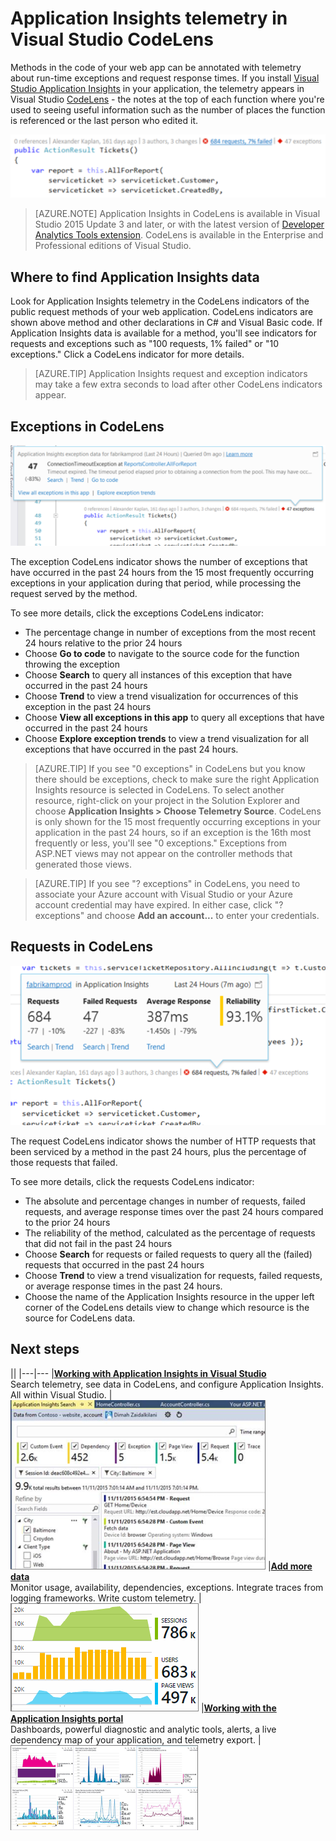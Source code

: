 <properties 
	pageTitle="Application Insights telemetry in Visual Studio CodeLens | Microsoft Azure" 
	description="Quickly access your Application Insights request and exception telemetry with CodeLens in Visual Studio." 
	services="application-insights" 
    documentationCenter=".net"
	authors="numberbycolors" 
	manager="douge"/>

<tags 
	ms.service="application-insights" 
	ms.workload="tbd" 
	ms.tgt_pltfrm="ibiza" 
	ms.devlang="na" 
	ms.topic="get-started-article" 
	ms.date="08/30/2016" 
	ms.author="daviste"/>
	
# Application Insights telemetry in Visual Studio CodeLens

Methods in the code of your web app can be annotated with telemetry about run-time exceptions and request response times. If you install [Visual Studio Application Insights](app-insights-overview.md) in your application, the telemetry appears in Visual Studio [CodeLens](https://msdn.microsoft.com/library/dn269218.aspx) - the notes at the top of each function where you're used to seeing useful information such as the number of places the function is referenced or the last person who edited it.

![CodeLens](./media/app-insights-visual-studio-codelens/codelens-overview.png)

> [AZURE.NOTE] Application Insights in CodeLens is available in Visual Studio 2015 Update 3 and later, or with the latest version of [Developer Analytics Tools extension](https://visualstudiogallery.msdn.microsoft.com/82367b81-3f97-4de1-bbf1-eaf52ddc635a). CodeLens is available in the Enterprise and Professional editions of Visual Studio.

## Where to find Application Insights data

Look for Application Insights telemetry in the CodeLens indicators of the public request methods of your web application. 
CodeLens indicators are shown above method and other declarations in C# and Visual Basic code. If Application Insights data is available for a method, you'll see indicators for requests and exceptions such as "100 requests, 1% failed" or "10 exceptions." Click a CodeLens indicator for more details. 

> [AZURE.TIP] Application Insights request and exception indicators may take a few extra seconds to load after other CodeLens indicators appear.

## Exceptions in CodeLens

![TBD](./media/app-insights-visual-studio-codelens/codelens-exceptions.png)

The exception CodeLens indicator shows the number of exceptions that have occurred in the past 24 hours from the 15 most frequently occurring exceptions in your application during that period, while processing the request served by the method.

To see more details, click the exceptions CodeLens indicator:

* The percentage change in number of exceptions from the most recent 24 hours relative to the prior 24 hours
* Choose **Go to code** to navigate to the source code for the function throwing the exception
* Choose **Search** to query all instances of this exception that have occurred in the past 24 hours
* Choose **Trend** to view a trend visualization for occurrences of this exception in the past 24 hours
* Choose **View all exceptions in this app** to query all exceptions that have occurred in the past 24 hours
* Choose **Explore exception trends** to view a trend visualization for all exceptions that have occurred in the past 24 hours. 

> [AZURE.TIP] If you see "0 exceptions" in CodeLens but you know there should be exceptions, check to make sure the right Application Insights resource is selected in CodeLens. To select another resource, right-click on your project in the Solution Explorer and choose **Application Insights > Choose Telemetry Source**. CodeLens is only shown for the 15 most frequently occurring exceptions in your application in the past 24 hours, so if an exception is the 16th most frequently or less, you'll see "0 exceptions." Exceptions from ASP.NET views may not appear on the controller methods that generated those views.

> [AZURE.TIP] If you see "? exceptions" in CodeLens, you need to associate your Azure account with Visual Studio or your Azure account credential may have expired. In either case, click "? exceptions" and choose **Add an account...** to enter your credentials.

## Requests in CodeLens

![TBD](./media/app-insights-visual-studio-codelens/codelens-requests.png)

The request CodeLens indicator shows the number of HTTP requests that been serviced by a method in the past 24 hours, plus the percentage of those requests that failed.

To see more details, click the requests CodeLens indicator:

* The absolute and percentage changes in number of requests, failed requests, and average response times over the past 24 hours compared to the prior 24 hours
* The reliability of the method, calculated as the percentage of requests that did not fail in the past 24 hours
* Choose **Search** for requests or failed requests to query all the (failed) requests that occurred in the past 24 hours
* Choose **Trend** to view a trend visualization for requests, failed requests, or average response times in the past 24 hours.
* Choose the name of the Application Insights resource in the upper left corner of the CodeLens details view to change which resource is the source for CodeLens data.

## <a name="next"></a>Next steps

||
|---|---
|**[Working with Application Insights in Visual Studio](app-insights-visual-studio.md)**<br/>Search telemetry, see data in CodeLens, and configure Application Insights. All within Visual Studio. |![Right-click the project and choose Application Insights, Search](./media/app-insights-visual-studio-trends/34.png)
|**[Add more data](app-insights-asp-net-more.md)**<br/>Monitor usage, availability, dependencies, exceptions. Integrate traces from logging frameworks. Write custom telemetry. | ![Visual studio](./media/app-insights-visual-studio-trends/64.png)
|**[Working with the Application Insights portal](app-insights-dashboards.md)**<br/>Dashboards, powerful diagnostic and analytic tools, alerts, a live dependency map of your application, and telemetry export. |![Visual studio](./media/app-insights-visual-studio-trends/62.png)
